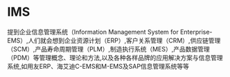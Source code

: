 # IMS
提到企业信息管理系统（Information Management System for Enterprise-EMS）,人们就会想到企业资源计划（ERP）,客户关系管理（CRM）,供应链管理（SCM）,产品寿命周期管理（PLM）,制造执行系统（MES）,产品数据管理（PDM）等管理概念、理论和方法,以及各种各样品牌的应用解决方案与信息管理系统,如用友ERP、海艾迪C-EMS和M-EMS及SAP信息管理系统等等
